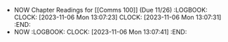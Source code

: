 - NOW Chapter Readings for [[Comms 100]] (Due 11/26)
  :LOGBOOK:
  CLOCK: [2023-11-06 Mon 13:07:23]
  CLOCK: [2023-11-06 Mon 13:07:31]
  :END:
- NOW
  :LOGBOOK:
  CLOCK: [2023-11-06 Mon 13:07:41]
  :END:
